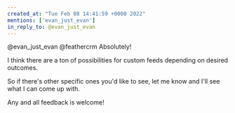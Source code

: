 ```yaml
---
created_at: "Tue Feb 08 14:41:59 +0000 2022"
mentions: ['evan_just_evan']
in_reply_to: @evan_just_evan
---
```


@evan_just_evan @feathercrm Absolutely! 

I think there are a ton of possibilities for custom feeds depending on desired outcomes. 

So if there's other specific ones you'd like to see, let me know and I'll see what I can come up with. 

Any and all feedback is welcome!
